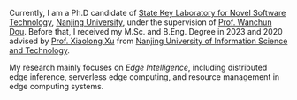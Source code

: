 Currently, I am a Ph.D candidate of [State Key Laboratory for Novel Software Technology](https://cs.nju.edu.cn/main.htm), [Nanjing University](https://www.nju.edu.cn/), under the supervision of [Prof. Wanchun Dou](https://cs.nju.edu.cn/douwanchun/index.htm). Before that, I received my M.Sc. and B.Eng. Degree in 2023 and 2020 advised by [Prof. Xiaolong Xu](https://faculty.nuist.edu.cn/xuxiaolong/zh_CN/index.htm) from [Nanjing University of Information Science and Technology](https://www.nuist.edu.cn/).

My research mainly focuses on *Edge Intelligence*, including distributed edge inference, serverless edge computing, and resource management in edge computing systems.